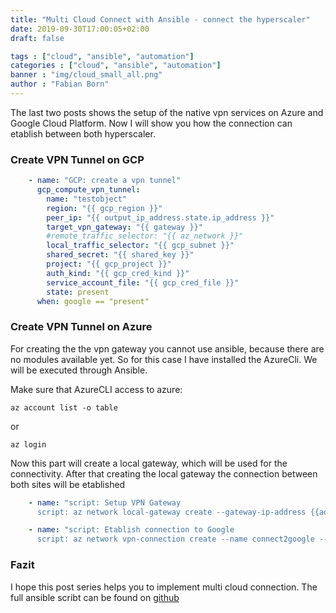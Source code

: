 ```yaml
---
title: "Multi Cloud Connect with Ansible - connect the hyperscaler"
date: 2019-09-30T17:00:05+02:00
draft: false

tags : ["cloud", "ansible", "automation"]
categories : ["cloud", "ansible", "automation"]
banner : "img/cloud_small_all.png"
author : "Fabian Born"
---
```


The last two posts shows the setup of the native vpn services on Azure and Google Cloud Platform. Now I will show you how the connection can etablish  between both hyperscaler.

### Create VPN Tunnel on GCP


```yaml
    - name: "GCP: create a vpn tunnel"
      gcp_compute_vpn_tunnel:
        name: "testobject"
        region: "{{ gcp_region }}"
        peer_ip: "{{ output_ip_address.state.ip_address }}"
        target_vpn_gateway: "{{ gateway }}"
        #remote_traffic_selector: "{{ az_network }}"
        local_traffic_selector: "{{ gcp_subnet }}"
        shared_secret: "{{ shared_key }}"
        project: "{{ gcp_project }}"
        auth_kind: "{{ gcp_cred_kind }}"
        service_account_file: "{{ gcp_cred_file }}"
        state: present
      when: google == "present"
```

### Create VPN Tunnel on Azure

For creating the the vpn gateway you cannot use ansible, because there are no modules available yet. So for this case I have installed the AzureCli. We will be executed through Ansible. 

Make sure that AzureCLI access to azure:
```
az account list -o table
```
or
```
az login
```

Now this part will create a local gateway, which will be used for the connectivity. After that creating the local gateway the connection between both sites will be etablished 

```yaml
    - name: "script: Setup VPN Gateway
      script: az network local-gateway create --gateway-ip-address {{address.address}} --name google --resource-group {{ rg }} --local-address-prefixes {{gcp_subnet}}"

    - name: "script: Etablish connection to Google
      script: az network vpn-connection create --name connect2google --resource-group {{ rg }} --vnet-gateway1 {{ rg }}_vpngw -l {{ az_region }} --shared-key {{ shared_key }} --local-gateway2 google"
```

### Fazit
I hope this post series helps you to implement multi cloud connection. The full ansible scribt can be found on [github]



 <!---  
    Reference/Links which are included in text
 --->

[awsdocs]: https://docs.ansible.com/ansible/2.8/scenario_guides/guide_aws.html "AWS docs"
[gcpdocs]: https://docs.ansible.com/ansible/2.8/scenario_guides/guide_gce.html "GCP ansible docs"
[azuredocs]: https://docs.ansible.com/ansible/2.8/scenario_guides/guide_azure.html "Azure ansible docs"

[aws]: https://aws.amazon.com "AWS"
[gcp]: https://cloud.google.com "Google"
[azure]: https://portal.azure.com "Azure"
[github]: https://github.com/fabian-born/vpn-multicloud-connect "Github repository"